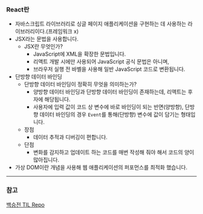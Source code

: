### React란
- 자바스크립트 라이브러리로 싱글 페이지 애플리케이션을 구현하는 데 사용하는 라이브러리이다.(프레임워크 x)
- JSX라는 문법을 사용합니다.
  - JSX란 무엇인가?
    - JavaScript에 XML을 확장한 문법입니다.
    - 리액트 개발 시에만 사용되어 JavaScript 공식 문법은 아니며,
    - 브라우저 실행 전 바벨을 사용해 일반 JavaScript 코드로 변환됩니다.
- 단방향 데이터 바인딩
  - 단방향 데이터 바인딩이 정확히 무엇을 의미하는가?
    - 양방향 데이터 바인딩과 단방향 데이터 바인딩이 존재하는데, 리액트는 후자에 해당됩니다.
    - 사용자에 입력 값이 코드 상 변수에 바로 바인딩이 되는 반면(양방향), 단방향 데이터 바인딩의 경우 <code>Event</code>를 통해(단방향) 변수에 값이 담기는 형태입니다.
  - 장점
    - 데이터 추적과 디버깅이 편합니다.
  - 단점
    - 변화를 감지하고 업데이트 하는 코드를 매번 작성해 줘야 해서 코드의 양이 많아집니다.  
- 가상 DOM이란 개념을 사용해 웹 애플리케이션의 퍼포먼스를 최적화 했습니다.

---

### 참고
[백승전 TIL Repo](https://github.com/BaikSeungJeon/TIL/blob/main/2022/10/TIL1018%20Tech%20Interview.md)

